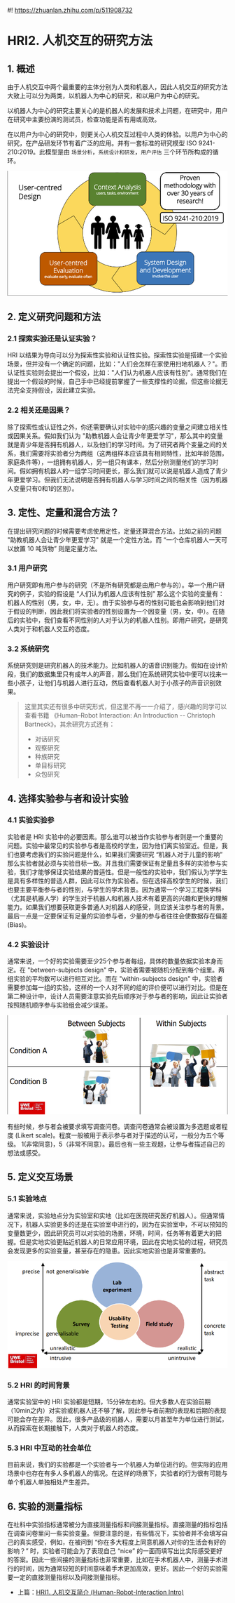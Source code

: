 #! https://zhuanlan.zhihu.com/p/511908732
# HRI2. 人机交互的研究方法

## 1. 概述

由于人机交互中两个最重要的主体分别为人类和机器人，因此人机交互的研究方法大致上可以分为两类，以机器人为中心的研究，和以用户为中心的研究。

以机器人为中心的研究主要关心的是机器人的发展和技术上问题，在研究中，用户在研究中主要扮演的测试员，检查功能是否有用或高效。

在以用户为中心的研究中，则更关心人机交互过程中人类的体验。以用户为中心的研究，在产品研发环节有着广泛的应用。并有一套标准的研究模型 ISO 9241-210:2019。此模型是由 `场景分析`，`系统设计和研发`，`用户评估` 三个环节所构成的循环。

![](./pics/iso.png)

## 2. 定义研究问题和方法

### 2.1 探索实验还是认证实验？

HRI 以结果为导向可以分为探索性实验和认证性实验。探索性实验是搭建一个实验场景，但并没有一个确定的问题，比如："人们会怎样在家使用扫地机器人？"。而认证性实验则会提出一个假设，比如："人们认为机器人应该有性别"。通常我们在提出一个假设的时候，自己手中已经提前掌握了一些支撑性的论据，但这些论据无法完全支持假设，因此建立实验。

### 2.2 相关还是因果？

除了探索性或认证性之外，你还需要确认对实验中的感兴趣的变量之间建立相关性或因果关系。假如我们认为 "助教机器人会让青少年更爱学习"，那么其中的变量就是青少年是否拥有机器人，以及他们的学习时间。为了研究者两个变量之间的关系，我们需要将实验者分为两组（这两组样本应该具有相同特性，比如年龄范围，家庭条件等），一组拥有机器人，另一组只有课本，然后分别测量他们的学习时间。假如拥有机器人的一组学习时间更长，那么我们就可以说是机器人造成了青少年更爱学习。但我们无法说明是否拥有机器人与学习时间之间的相关性（因为机器人变量只有0和1的区别）。

## 3. 定性、定量和混合方法？

在提出研究问题的时候需要考虑使用定性，定量还算混合方法。比如之前的问题 "助教机器人会让青少年更爱学习" 就是一个定性方法。而 “一个仓库机器人一天可以放置 10 吨货物” 则是定量方法。

### 3.1 用户研究

用户研究即有用户参与的研究（不是所有研究都是由用户参与的）。举一个用户研究的例子，实验的假设是 “人们认为机器人应该有性别” 那么这个实验的变量有：机器人的性别（男，女，中，无）。由于实验参与者的性别可能也会影响到他们对于假设的判断，因此我们将实验者的性别设置为一个因变量（男，女，中）。在随后的实验中，我们查看不同性别的人对于认为的机器人性别。即用户研究，是研究人类对于和机器人交互的态度。

### 3.2 系统研究

系统研究则是研究机器人的技术能力。比如机器人的语音识别能力。假如在设计阶段，我们的数据集里只有成年人的声音，那么我们在系统研究实验中便可以找来一些小孩子，让他们与机器人进行互动，然后查看机器人对于小孩子的声音识别效果。

> 这里其实还有很多中研究形式，但这里不再一一介绍了，感兴趣的同学可以查看书籍 《Human–Robot Interaction: An Introduction -- Christoph Bartneck》。其余研究方式还有：
> - 对话研究
> - 观察研究
> - 种族研究
> - 单目标研究
> - 众包研究

## 4. 选择实验参与者和设计实验

### 4.1 实验实验参

实验者是 HRI 实验中的必要因素。那么谁可以被当作实验参与者则是一个重要的问题。实验中最常见的实验参与者是高校的学生，因为他们离实验室近。但是，我们也要考虑我们的实验问题是什么，如果我们需要研究 “机器人对于儿童的影响” 那么实验者就必须与实验目标一致。并且我们需要保证有足量且多样的实验参与实验，我们才能够保证实验结果的普适性。但是一般性的实验中，我们假认为学学生是具有多样性的普适人群，因此可以作为实验者。但在选择高校学生的时候，我们也要主要平衡参与者的性别，与学生的学术背景。因为通常一个学习工程类学科（尤其是机器人学）的学生对于机器人和机器人技术有着更高的兴趣和更快的理解能力。如果我们想要获取更多普通人对机器人的感受，则应该关注参与者的背景。最后一点是一定要保证有足量的实验参与者，少量的参与者往往会使数据存在偏差 (Bias)。

### 4.2 实验设计

通常来说，一个好的实验需要至少25个参与者每组，具体的数量依据实验本身而定。在  "between-subjects design" 中，实验者需要被随机分配到每个组里。两组实验的平均数可以进行相互对比。而在 "within-subjects design" 中，实验者需要参加每一组的实验，这样的一个人对不同的组的评价便可以进行对比。但是在第二种设计中，设计人员需要注意实验先后顺序对于参与者的影响，因此让实验者按照随机顺序参与实验组会减少误差。

![](./pics/subject.png)

有些时候，参与者会被要求填写调查问卷。调查问卷通常会被设置为多选题或者程度 (Likert scale)。程度一般被用于表示参与者对于描述的认可，一般分为五个等级。 1(非常同意)，5（非常不同意）。最后也有一些主观题，让参与者描述自己的想法或感受。

## 5. 定义交互场景

### 5.1 实验地点

通常来说，实验地点分为实验室和实地（比如在医院研究医疗机器人）。但通常情况下，机器人实验更多的还是在实验室中进行的，因为在实验室中，不可以预知的变量数更少，因此研究员可以对实验的场景，环境，时间，任务等有着更大的把握。但是实地实验更贴近机器人的日常应用环境，因此在实地实验的过程，研究员会发现更多的实验变量，甚至存在的隐患。因此实地实验也是非常重要的。

![](./pics/type.png)

### 5.2 HRI 的时间背景

通常实验室中的 HRI 实验都是短期，15分钟左右的。但大多数人在实验前期（10min之内）对实验或机器人还不够了解，因此参与者前期的表现和后期的表现可能会存在差异。因此，很多产品级的机器人，需要以月甚至年为单位进行测试，从而探索在长期接触下，人类对于机器人的态度。

### 5.3 HRI 中互动的社会单位

目前来说，我们的实验都是一个实验者与一个机器人为单位进行的。但实际的应用场景中也存在有多人多机器人的情况。在这样的场景下，实验者的行为很有可能与单个机器人单独相处产生差异。

## 6.  实验的测量指标

在社科中实验指标通常被分为直接测量指标和间接测量指标。直接测量的指标包括在调查问卷里问一些实验变量。但要注意的是，有些情况下，实验者并不会填写自己的真实感受，例如，在被问到 “你在多大程度上同意机器人对你的生活会有好的影响？” 时，实验者可能会为了表现自己 “nice” 的一面而填写出比实际感受更好的答案。因此一些间接的测量指标也非常重要，比如在手术机器人中，测量手术进行的时间，因为通常较短的时间意味着手术更加高效，更好。因此一个好的实验需要一定的直接测量指标以及间接测量指标。

- 上篇：[HRI1. 人机交互简介 (Human-Robot-Interaction Intro)](https://zhuanlan.zhihu.com/p/511862004)